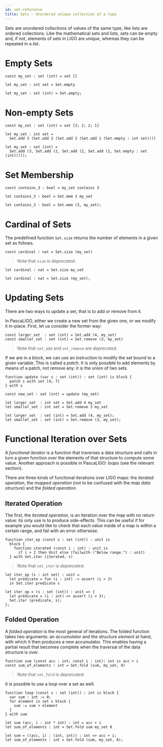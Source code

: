 ```yaml
---
id: set-reference
title: Sets — Unordered unique collection of a type
---
```


Sets are unordered collections of values of the same type, like lists
are ordered collections. Like the mathematical sets and lists, sets
can be empty and, if not, elements of sets in LIGO are *unique*,
whereas they can be repeated in a *list*.

# Empty Sets

<!--DOCUSAURUS_CODE_TABS-->
<!--PascaLIGO-->
```pascaligo group=sets
const my_set : set (int) = set []
```

<!--CameLIGO-->
```cameligo group=sets
let my_set : int set = Set.empty
```

<!--ReasonLIGO-->
```reasonligo group=sets
let my_set : set (int) = Set.empty;
```
<!--END_DOCUSAURUS_CODE_TABS-->

# Non-empty Sets

<!--DOCUSAURUS_CODE_TABS-->
<!--PascaLIGO-->
```pascaligo group=sets
const my_set : set (int) = set [3; 2; 2; 1]
```

<!--CameLIGO-->
```cameligo group=sets
let my_set : int set =
  Set.add 3 (Set.add 2 (Set.add 2 (Set.add 1 (Set.empty : int set))))
```

<!--ReasonLIGO-->
```reasonligo group=sets
let my_set : set (int) =
  Set.add (3, Set.add (2, Set.add (2, Set.add (1, Set.empty : set (int)))));
```
<!--END_DOCUSAURUS_CODE_TABS-->

# Set Membership

<!--DOCUSAURUS_CODE_TABS-->
<!--PascaLIGO-->
```pascaligo group=sets
const contains_3 : bool = my_set contains 3
```

<!--CameLIGO-->
```cameligo group=sets
let contains_3 : bool = Set.mem 3 my_set
```

<!--ReasonLIGO-->
```reasonligo group=sets
let contains_3 : bool = Set.mem (3, my_set);
```
<!--END_DOCUSAURUS_CODE_TABS-->

# Cardinal of Sets

The predefined function `Set.size` returns the number of
elements in a given set as follows.

<!--DOCUSAURUS_CODE_TABS-->
<!--PascaLIGO-->
```pascaligo group=sets
const cardinal : nat = Set.size (my_set)
```

> Note that `size` is *deprecated*.

<!--CameLIGO-->
```cameligo group=sets
let cardinal : nat = Set.size my_set
```
<!--ReasonLIGO-->
```reasonligo group=sets
let cardinal : nat = Set.size (my_set);
```
<!--END_DOCUSAURUS_CODE_TABS-->

# Updating Sets

There are two ways to update a set, that is to add or remove from it.

<!--DOCUSAURUS_CODE_TABS-->
<!--PascaLIGO-->
In PascaLIGO, either we create a new set from the given one, or we
modify it in-place. First, let us consider the former way:
```pascaligo group=sets
const larger_set  : set (int) = Set.add (4, my_set)
const smaller_set : set (int) = Set.remove (3, my_set)
```

> Note that `set_add` and `set_remove` are *deprecated*.

If we are in a block, we can use an instruction to modify the set
bound to a given variable. This is called a *patch*. It is only
possible to add elements by means of a patch, not remove any: it is
the union of two sets.

```pascaligo group=sets
function update (var s : set (int)) : set (int) is block {
  patch s with set [4; 7]
} with s

const new_set : set (int) = update (my_set)
```

<!--CameLIGO-->
```cameligo group=sets
let larger_set  : int set = Set.add 4 my_set
let smaller_set : int set = Set.remove 3 my_set
```

<!--ReasonLIGO-->
```reasonligo group=sets
let larger_set  : set (int) = Set.add (4, my_set);
let smaller_set : set (int) = Set.remove (3, my_set);
```
<!--END_DOCUSAURUS_CODE_TABS-->

# Functional Iteration over Sets

A *functional iterator* is a function that traverses a data structure
and calls in turn a given function over the elements of that structure
to compute some value. Another approach is possible in PascaLIGO:
*loops* (see the relevant section).

There are three kinds of functional iterations over LIGO maps: the
*iterated operation*, the *mapped operation* (not to be confused with
the *map data structure*) and the *folded operation*.

## Iterated Operation

The first, the *iterated operation*, is an iteration over the map with
no return value: its only use is to produce side-effects. This can be
useful if for example you would like to check that each value inside
of a map is within a certain range, and fail with an error otherwise.

<!--DOCUSAURUS_CODE_TABS-->
<!--PascaLIGO-->
```pascaligo group=sets
function iter_op (const s : set (int)) : unit is
  block {
    function iterated (const i : int) : unit is
      if i > 2 then Unit else (failwith ("Below range.") : unit)
  } with Set.iter (iterated, s)
```

> Note that `set_iter` is *deprecated*.

<!--CameLIGO-->
```cameligo group=sets
let iter_op (s : int set) : unit =
  let predicate = fun (i : int) -> assert (i > 3)
  in Set.iter predicate s
```

<!--ReasonLIGO-->
```reasonligo group=sets
let iter_op = (s : set (int)) : unit => {
  let predicate = (i : int) => assert (i > 3);
  Set.iter (predicate, s);
};
```
<!--END_DOCUSAURUS_CODE_TABS-->

## Folded Operation

A *folded operation* is the most general of iterations. The folded
function takes two arguments: an *accumulator* and the structure
*element* at hand, with which it then produces a new accumulator. This
enables having a partial result that becomes complete when the
traversal of the data structure is over.

<!--DOCUSAURUS_CODE_TABS-->

<!--PascaLIGO-->
```pascaligo group=sets
function sum (const acc : int; const i : int): int is acc + i
const sum_of_elements : int = Set.fold (sum, my_set, 0)
```

> Note that `set_fold` is *deprecated*.

It is possible to use a *loop* over a set as well.

```pascaligo group=sets
function loop (const s : set (int)) : int is block {
  var sum : int := 0;
  for element in set s block {
    sum := sum + element
  }
} with sum
```

<!--CameLIGO-->
```cameligo group=sets
let sum (acc, i : int * int) : int = acc + i
let sum_of_elements : int = Set.fold sum my_set 0
```

<!--ReasonLIGO-->
```reasonligo group=sets
let sum = ((acc, i) : (int, int)) : int => acc + i;
let sum_of_elements : int = Set.fold (sum, my_set, 0);
```
<!--END_DOCUSAURUS_CODE_TABS-->
